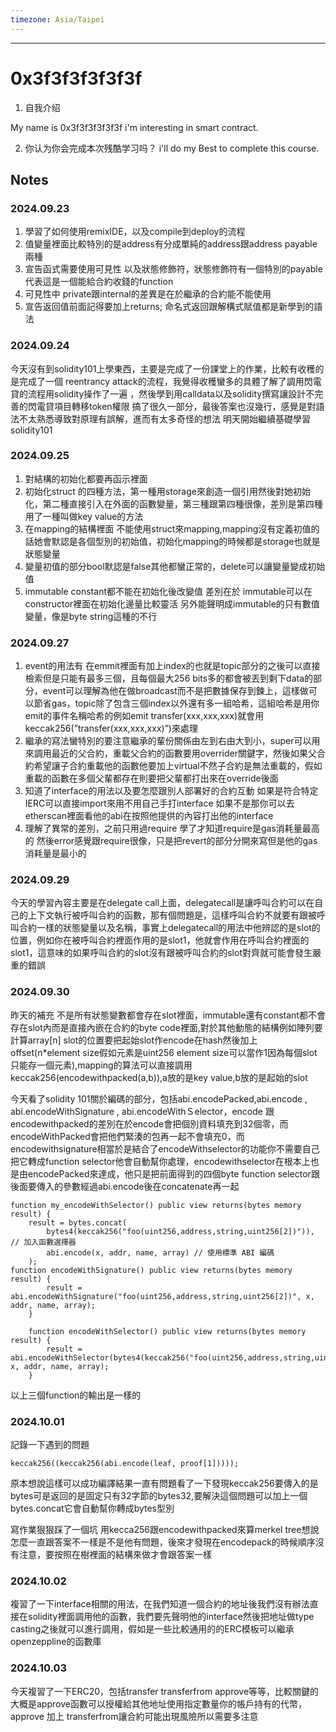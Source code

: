 ```yaml
---
timezone: Asia/Taipei
---
```


---

# 0x3f3f3f3f3f3f

1. 自我介绍

  My name is 0x3f3f3f3f3f3f i'm interesting in smart contract.

2. 你认为你会完成本次残酷学习吗？
  i'll do my Best to complete this course.

## Notes

<!-- Content_START -->

### 2024.09.23
1. 學習了如何使用remixIDE，以及compile到deploy的流程
2. 值變量裡面比較特別的是address有分成單純的address跟address payable 兩種
3. 宣告函式需要使用可見性 以及狀態修飾符，狀態修飾符有一個特別的payable代表這是一個能給合約收錢的function
4. 可見性中 private跟internal的差異是在於繼承的合約能不能使用
5. 宣告返回值前面記得要加上returns; 命名式返回跟解構式賦值都是新學到的語法
### 2024.09.24
今天沒有到solidity101上學東西，主要是完成了一份課堂上的作業，比較有收穫的是完成了一個 reentrancy attack的流程，我覺得收穫蠻多的具體了解了調用閃電貸的流程用solidity操作了一遍
，然後學到用calldata以及solidity撰寫讓設計不完善的閃電貸項目轉移token權限 搞了很久一部分，最後答案也沒幾行，感覺是對語法不太熟悉導致對原理有誤解，進而有太多奇怪的想法 
明天開始繼續基礎學習solidity101
### 2024.09.25

1. 對結構的初始化都要再函示裡面
2. 初始化struct 的四種方法，第一種用storage來創造一個引用然後對她初始化，第二種直接引入在外面的函數變量，第三種跟第四種很像，差別是第四種用了一種叫做key value的方法
3. 在mapping的結構裡面 不能使用struct來mapping,mapping沒有定義初值的話她會默認是各個型別的初始值，初始化mapping的時候都是storage也就是狀態變量
4. 變量初值的部分bool默認是false其他都蠻正常的，delete可以讓變量變成初始值
5. immutable  constant都不能在初始化後改變值 差別在於 immutable可以在constructor裡面在初始化邊量比較靈活 另外能聲明成immutable的只有數值變量，像是byte string這種的不行
### 2024.09.27

1. event的用法有 在emmit裡面有加上index的也就是topic部分的之後可以直接檢索但是只能有最多三個，且每個最大256 bits多的都會被丟到剩下data的部分，event可以理解為他在做broadcast而不是把數據保存到鍊上，這樣做可以節省gas，topic除了包含三個index以外還有多一組哈希，這組哈希是用你emit的事件名稱哈希的例如emit transfer(xxx,xxx,xxx)就會用keccak256(”transfer(xxx,xxx,xxx)”)來處理
2. 繼承的寫法蠻特別的要注意繼承的輩份關係由左到右由大到小，super可以用來調用最近的父合約，重載父合約的函數要用overrider關鍵字，然後如果父合約希望讓子合約重載他的函數他要加上virtual不然子合約是無法重載的，假如重載的函數在多個父輩都存在則要把父輩都打出來在override後面
3. 知道了interface的用法以及要怎麼跟別人部署好的合約互動 如果是符合特定IERC可以直接import來用不用自己手打interface 如果不是那你可以去etherscan裡面看他的abi在按照他提供的內容打出他的interface
4. 理解了異常的差別，之前只用過require 學了才知道require是gas消耗量最高的 然後error感覺跟require很像，只是把revert的部分分開來寫但是他的gas消耗量是最小的
### 2024.09.29
今天的學習內容主要是在delegate call上面，delegatecall是讓呼叫合約可以在自己的上下文執行被呼叫合約的函數，那有個問題是，這樣呼叫合約不就要有跟被呼叫合約一樣的狀態變量以及名稱，事實上delegatecall的用法中他辨認的是slot的位置，例如你在被呼叫合約裡面作用的是slot1，他就會作用在呼叫合約裡面的slot1，這意味的如果呼叫合約的slot沒有跟被呼叫合約的slot對齊就可能會發生嚴重的錯誤

### 2024.09.30
昨天的補充 不是所有狀態變數都會存在slot裡面，immutable還有constant都不會存在slot內而是直接內嵌在合約的byte code裡面,對於其他動態的結構例如陣列要計算array[n] slot的位置要把起始slot作encode在hash然後加上offset(n*element size假如元素是uint256 element size可以當作1因為每個slot只能存一個元素),mapping的算法可以直接調用keccak256(encodewithpacked(a,b)),a放的是key value,b放的是起始的slot

今天看了solidity 101關於編碼的部分，包括abi.encodePacked,abi.encode , abi.encodeWithSignature , abi.encodeWithＳelector，encode 跟 encodewithpacked的差別在於encode會把個別資料填充到32個零，而encodeWithPacked會把他們緊湊的包再一起不會填充0，而encodewithsignature相當於是結合了encodeWithselector的功能你不需要自己把它轉成function selector他會自動幫你處理，encodewithselector在根本上也是由encodePacked來達成，他只是把前面得到的四個byte function selector跟後面要傳入的參數經過abi.encode後在concatenate再一起
```solidity=
function my_encodeWithSelector() public view returns(bytes memory result) {
    result = bytes.concat(
        bytes4(keccak256("foo(uint256,address,string,uint256[2])")), // 加入函數選擇器
        abi.encode(x, addr, name, array) // 使用標準 ABI 編碼
    );
function encodeWithSignature() public view returns(bytes memory result) {
        result = abi.encodeWithSignature("foo(uint256,address,string,uint256[2])", x, addr, name, array);
    }

    function encodeWithSelector() public view returns(bytes memory result) {
        result = abi.encodeWithSelector(bytes4(keccak256("foo(uint256,address,string,uint256[2])")), x, addr, name, array);
    }
```
以上三個function的輸出是一樣的

### 2024.10.01
記錄一下遇到的問題
```solidity=
keccak256((keccak256(abi.encode(leaf, proof[1]))));
```
原本想說這樣可以成功編譯結果一直有問題看了一下發現keccak256要傳入的是bytes可是返回的是固定只有32字節的bytes32,要解決這個問題可以加上一個bytes.concat它會自動幫你轉成bytes型別

寫作業狠狠踩了一個坑 用kecca256跟encodewithpacked來算merkel tree想說怎麼一直跟答案不一樣是不是他有問題，後來才發現在encodepack的時候順序沒有注意，要按照在樹裡面的結構來做才會跟答案一樣

### 2024.10.02
複習了一下interface相關的用法，在我們知道一個合約的地址後我們沒有辦法直接在solidity裡面調用他的函數，我們要先聲明他的interface然後把地址做type casting之後就可以進行調用，假如是一些比較通用的的ERC模板可以繼承openzeppline的函數庫

### 2024.10.03
今天複習了一下ERC20，包括transfer transferfrom approve等等，比較關鍵的大概是approve函數可以授權給其他地址使用指定數量你的帳戶持有的代幣，approve 加上 transferfrom讓合約可能出現風險所以需要多注意
<!-- Content_END -->

